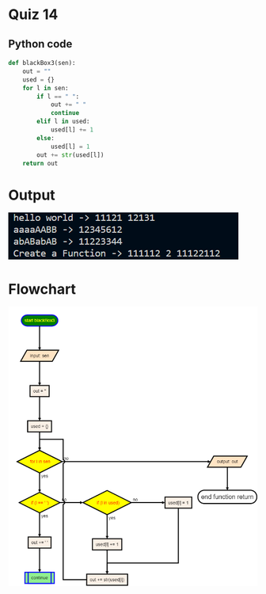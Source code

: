 # Quiz 14

## Python code
```python
def blackBox3(sen):
    out = ""
    used = {}
    for l in sen:
        if l == " ":
            out += " "
            continue
        elif l in used:
            used[l] += 1
        else:
            used[l] = 1
        out += str(used[l])
    return out
```

# Output
![](/assets/Q_14.png)

# Flowchart
![](/flowCharts/q14.png)
